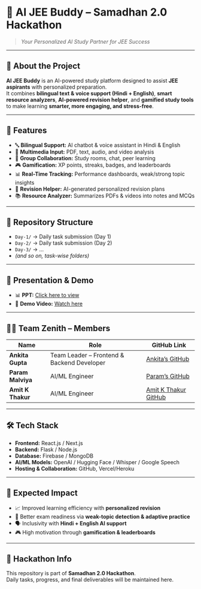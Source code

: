 # 🚀 AI JEE Buddy – Samadhan 2.0 Hackathon  

> *Your Personalized AI Study Partner for JEE Success*  

---

## 📌 About the Project  
**AI JEE Buddy** is an AI-powered study platform designed to assist **JEE aspirants** with personalized preparation.  
It combines **bilingual text & voice support (Hindi + English)**, **smart resource analyzers**, **AI-powered revision helper**, and **gamified study tools** to make learning **smarter, more engaging, and stress-free**.  

---

## 🎯 Features  
- 🔤 **Bilingual Support:** AI chatbot & voice assistant in Hindi & English  
- 📄 **Multimedia Input:** PDF, text, audio, and video analysis  
- 👥 **Group Collaboration:** Study rooms, chat, peer learning  
- 🎮 **Gamification:** XP points, streaks, badges, and leaderboards  
- 📊 **Real-Time Tracking:** Performance dashboards, weak/strong topic insights  
- 📝 **Revision Helper:** AI-generated personalized revision plans  
- 📚 **Resource Analyzer:** Summarizes PDFs & videos into notes and MCQs  

---

## 📂 Repository Structure  
- `Day-1/` → Daily task submission (Day 1)  
- `Day-2/` → Daily task submission (Day 2)  
- `Day-3/` → …  
- *(and so on, task-wise folders)*  

---

## 📑 Presentation & Demo  
- 📊 **PPT:** [Click here to view](./samadhan2.0.pptx)  
- 🎥 **Demo Video:** [Watch here](YOUR_VIDEO_LINK)  

---

## 👨‍💻 Team Zenith – Members  

| Name            | Role                         | GitHub Link |
|-----------------|------------------------------|-------------|
| **Ankita Gupta** | Team Leader – Frontend & Backend Developer | [Ankita’s GitHub](https://github.com/ankita34359/Samadhan-2.0-Hackathon) |
| **Param Malviya**  | AI/ML Engineer | [Param’s GitHub](https://github.com/ParamMalviya/Samadhan-2.0-Hackathon) |
| **Amit K Thakur** | AI/ML Engineer | [Amit K Thakur GitHub](https://github.com/amitthakur456/Samadhan-2.0) |

---

## 🛠 Tech Stack  
- **Frontend:** React.js / Next.js  
- **Backend:** Flask / Node.js  
- **Database:** Firebase / MongoDB  
- **AI/ML Models:** OpenAI / Hugging Face / Whisper / Google Speech  
- **Hosting & Collaboration:** GitHub, Vercel/Heroku  

---

## 🌟 Expected Impact  
- 📈 Improved learning efficiency with **personalized revision**  
- 🎯 Better exam readiness via **weak-topic detection & adaptive practice**  
- 🗣️ Inclusivity with **Hindi + English AI support**  
- 🎮 High motivation through **gamification & leaderboards**  

---

## 📌 Hackathon Info  
This repository is part of **Samadhan 2.0 Hackathon**.  
Daily tasks, progress, and final deliverables will be maintained here.  


